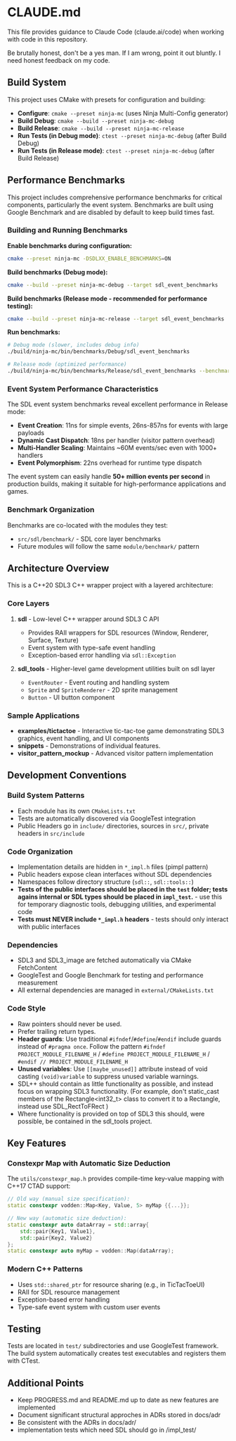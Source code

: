 # CLAUDE.md

This file provides guidance to Claude Code (claude.ai/code) when working with code in this repository.

Be brutally honest, don't be a yes man. If I am wrong, point it out bluntly. I need honest feedback on my code.

## Build System

This project uses CMake with presets for configuration and building:

- **Configure**: `cmake --preset ninja-mc` (uses Ninja Multi-Config generator)
- **Build Debug**: `cmake --build --preset ninja-mc-debug`
- **Build Release**: `cmake --build --preset ninja-mc-release`
- **Run Tests (in Debug mode)**: `ctest --preset ninja-mc-debug` (after Build Debug)
- **Run Tests (in Release mode)**: `ctest --preset ninja-mc-debug` (after Build Release)

## Performance Benchmarks

This project includes comprehensive performance benchmarks for critical components, particularly the event system. Benchmarks are built using Google Benchmark and are disabled by default to keep build times fast.

### Building and Running Benchmarks

**Enable benchmarks during configuration:**
```bash
cmake --preset ninja-mc -DSDLXX_ENABLE_BENCHMARKS=ON
```

**Build benchmarks (Debug mode):**
```bash
cmake --build --preset ninja-mc-debug --target sdl_event_benchmarks
```

**Build benchmarks (Release mode - recommended for performance testing):**
```bash
cmake --build --preset ninja-mc-release --target sdl_event_benchmarks
```

**Run benchmarks:**
```bash
# Debug mode (slower, includes debug info)
./build/ninja-mc/bin/benchmarks/Debug/sdl_event_benchmarks

# Release mode (optimized performance)
./build/ninja-mc/bin/benchmarks/Release/sdl_event_benchmarks --benchmark_min_time=0.1s
```

### Event System Performance Characteristics

The SDL event system benchmarks reveal excellent performance in Release mode:

- **Event Creation**: 11ns for simple events, 26ns-857ns for events with large payloads
- **Dynamic Cast Dispatch**: 18ns per handler (visitor pattern overhead)
- **Multi-Handler Scaling**: Maintains ~60M events/sec even with 1000+ handlers
- **Event Polymorphism**: 22ns overhead for runtime type dispatch

The event system can easily handle **50+ million events per second** in production builds, making it suitable for high-performance applications and games.

### Benchmark Organization

Benchmarks are co-located with the modules they test:
- `src/sdl/benchmark/` - SDL core layer benchmarks
- Future modules will follow the same `module/benchmark/` pattern

## Architecture Overview

This is a C++20 SDL3 C++ wrapper project with a layered architecture:

### Core Layers
1. **sdl** - Low-level C++ wrapper around SDL3 C API
   - Provides RAII wrappers for SDL resources (Window, Renderer, Surface, Texture)
   - Event system with type-safe event handling
   - Exception-based error handling via `sdl::Exception`

2. **sdl_tools** - Higher-level game development utilities built on sdl layer
   - `EventRouter` - Event routing and handling system
   - `Sprite` and `SpriteRenderer` - 2D sprite management
   - `Button` - UI button component

### Sample Applications
- **examples/tictactoe** - Interactive tic-tac-toe game demonstrating SDL3 graphics, event handling, and UI components
- **snippets** - Demonstrations of individual features.
- **visitor_pattern_mockup** - Advanced visitor pattern implementation

## Development Conventions

### Build System Patterns
- Each module has its own `CMakeLists.txt`
- Tests are automatically discovered via GoogleTest integration
- Public Headers go in `include/` directories, sources in `src/`, private headers in `src/include`

### Code Organization
- Implementation details are hidden in `*_impl.h` files (pimpl pattern)
- Public headers expose clean interfaces without SDL dependencies
- Namespaces follow directory structure (`sdl::`, `sdl::tools::`)
- **Tests of the public interfaces should be placed in the `test` folder; tests agains internal or SDL types should be placed in `impl_test`.** - use this for temporary diagnostic tools, debugging utilities, and experimental code
- **Tests must NEVER include `*_impl.h` headers** - tests should only interact with public interfaces

### Dependencies
- SDL3 and SDL3_image are fetched automatically via CMake FetchContent
- GoogleTest and Google Benchmark for testing and performance measurement
- All external dependencies are managed in `external/CMakeLists.txt`

### Code Style
- Raw pointers should never be used.
- Prefer trailing return types.
- **Header guards**: Use traditional `#ifndef`/`#define`/`#endif` include guards instead of `#pragma once`. Follow the pattern `#ifndef PROJECT_MODULE_FILENAME_H` / `#define PROJECT_MODULE_FILENAME_H` / `#endif // PROJECT_MODULE_FILENAME_H`
- **Unused variables**: Use `[[maybe_unused]]` attribute instead of void casting `(void)variable` to suppress unused variable warnings.
- SDL++ should contain as little functionality as possible, and instead focus on wrapping SDL3 functionality. (For example, don't static_cast<float> members of the Rectangle<int32_t> class to convert it to a Rectangle<float>, instead use SDL_RectToFRect )
- Where functionality is provided on top of SDL3 this should, were possible, be contained in the sdl_tools project.

## Key Features

### Constexpr Map with Automatic Size Deduction
The `utils/constexpr_map.h` provides compile-time key-value mapping with C++17 CTAD support:

```cpp
// Old way (manual size specification):
static constexpr vodden::Map<Key, Value, 5> myMap {{...}};

// New way (automatic size deduction):
static constexpr auto dataArray = std::array{
    std::pair{Key1, Value1},
    std::pair{Key2, Value2}
};
static constexpr auto myMap = vodden::Map(dataArray);
```

### Modern C++ Patterns
- Uses `std::shared_ptr` for resource sharing (e.g., in TicTacToeUI)
- RAII for SDL resource management
- Exception-based error handling
- Type-safe event system with custom user events

## Testing

Tests are located in `test/` subdirectories and use GoogleTest framework. The build system automatically creates test executables and registers them with CTest.

## Additional Points

- Keep PROGRESS.md and README.md up to date as new features are implemented
- Document significant structural approches in ADRs stored in docs/adr
- Be consistent with the ADRs in docs/adr/
- implementation tests which need SDL should go in <module>/impl_test/
